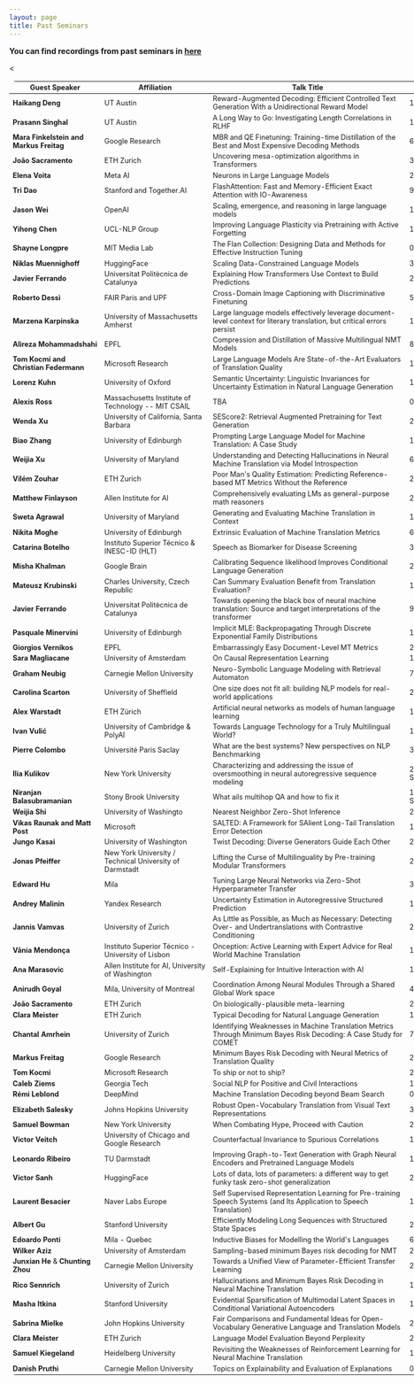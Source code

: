 ```yaml
---
layout: page
title: Past Seminars
---
```


<head>
<style>
table {
    border-collapse: collapse;
    margin: 15px 0;
    font-size: 0.9em;
    border-radius: 12px;
    border: none;
    min-width: 800px;
    width: 800px;
}

thead tr {
    background-color:#57a0d3;
    color: #ffffff;
    text-align: left;
    border: none;
}

table, tr, td {
    border: none;
}

tbody tr.active-row {
    font-weight: bold;
    font-size: 0.9em;
    color: #009879;
    border-spacing:5em;
}

tbody tr.past-row {
    font-size: 0.85em;
    background-color: #f3f3f3;
}


th, td {
    padding: 10px 10px;
}


}
</style>
</head>

**You can find recordings from past seminars in [here](https://drive.google.com/drive/folders/1I_OVS7wuWJwPmvyA9lE_zXVKkUDuNb2L?usp=sharing)**
	
<table>
    <thead>
        <tr>
            <th>Guest Speaker</th>
            <th>Affiliation</th>
            <th>Talk Title</th>
            <th style="width:  10.33%">Date</th>
        </tr>
    </thead>
    <tbody>
    <tr class="past-row">
            <td><strong>Haikang Deng</strong></td>
            <td>UT Austin</td>
            <td>Reward-Augmented Decoding: Efficient Controlled Text Generation With a Unidirectional Reward Model</td>
            <td>18 Dec</td>
        </tr>
    <tr class="past-row">
            <td><strong>Prasann Singhal</strong></td>
            <td>UT Austin</td>
            <td>A Long Way to Go: Investigating Length Correlations in RLHF</td>
            <td>13 Nov</td>
        </tr>
    <tr class="past-row">
            <td><strong>Mara Finkelstein and Markus Freitag</strong></td>
            <td>Google Research</td>
            <td>MBR and QE Finetuning: Training-time Distillation of the Best and Most Expensive Decoding Methods</td>
            <td>6 Nov</td>
        </tr>
    <tr class="past-row">
            <td><strong>João Sacramento</strong></td>
            <td>ETH Zurich</td>
            <td>Uncovering mesa-optimization algorithms in Transformers</td>
            <td>30 Oct</td>
        </tr>
    <tr class="past-row">
            <td><strong>Elena Voita</strong></td>
            <td>Meta AI</td>
            <td>Neurons in Large Language Models</td>
            <td>23 Oct</td>
        </tr>
    <tr class="past-row">
            <td><strong>Tri Dao</strong></td>
            <td>Stanford and Together.AI</td>
            <td>FlashAttention: Fast and Memory-Efficient Exact Attention with IO-Awareness</td>
            <td>9 Oct</td>
        </tr>
    <tr class="past-row">
            <td><strong>Jason Wei</strong></td>
            <td>OpenAI</td>
            <td>Scaling, emergence, and reasoning in large language models</td>
            <td>18 Sep</td>
        </tr>
    <tr class="past-row">
            <td><strong>Yihong Chen</strong></td>
            <td>UCL-NLP Group</td>
            <td>Improving Language Plasticity via Pretraining with Active Forgetting</td>
            <td>11 Sep</td>
        </tr>
    <tr class="past-row">
            <td><strong>Shayne Longpre</strong></td>
            <td>MIT Media Lab</td>
            <td>The Flan Collection: Designing Data and Methods for Effective Instruction Tuning</td>
            <td>07 Aug</td>
        </tr>
    <tr class="past-row">
            <td><strong>Niklas Muennighoff</strong></td>
            <td>HuggingFace</td>
            <td>Scaling Data-Constrained Language Models</td>
            <td>31 Jul</td>
        </tr>
    <tr class="past-row">
            <td><strong>Javier Ferrando</strong></td>
            <td>Universitat Politècnica de Catalunya</td>
            <td>Explaining How Transformers Use Context to Build Predictions</td>
            <td>26 June</td>
        </tr>
    <tr class="past-row">
            <td><strong>Roberto Dessì</strong></td>
            <td>FAIR Paris and UPF</td>
            <td>Cross-Domain Image Captioning with Discriminative Finetuning</td>
            <td>5 June</td>
        </tr>
    <tr class="past-row">
            <td><strong>Marzena Karpinska</strong></td>
            <td>University of Massachusetts Amherst</td>
            <td>Large language models effectively leverage document-level context for literary translation, but critical errors persist</td>
            <td>15 May</td>
        </tr>
    <tr class="past-row">
            <td><strong>Alireza Mohammadshahi</strong></td>
            <td>EPFL</td>
            <td>Compression and Distillation of Massive Multilingual NMT Models</td>
            <td>8 May</td>
        </tr>
    <tr>
    <tr class="past-row">
            <td><strong>Tom Kocmi and Christian Federmann</strong></td>
            <td>Microsoft Research</td>
            <td>Large Language Models Are State-of-the-Art Evaluators of Translation Quality</td>
            <td>17 April</td>
        </tr>
    <tr>
    <tr class="past-row">
            <td><strong>Lorenz Kuhn</strong></td>
            <td>University of Oxford</td>
            <td>Semantic Uncertainty: Linguistic Invariances for Uncertainty Estimation in Natural Language Generation</td>
            <td>10 April</td>
        </tr>
    <tr>
    <tr class="past-row">
            <td><strong>Alexis Ross</strong></td>
            <td>Massachusetts Institute of Technology -- MIT CSAIL</td>
            <td>TBA</td>
            <td>03 April</td>
        </tr>
    <tr>
    <tr class="past-row">
            <td><strong>Wenda Xu</strong></td>
            <td>University of California, Santa Barbara</td>
            <td>SEScore2: Retrieval Augmented Pretraining for Text Generation</td>
            <td>20 Mar</td>
        </tr>
    <tr>
    <tr class="past-row">
            <<td><strong>Biao Zhang</strong></td>
            <td>University of Edinburgh</td>
            <td>Prompting Large Language Model for Machine Translation: A Case Study</td>
            <td>13 Mar</td>
        </tr>
    <tr class="past-row">
            <td><strong>Weijia Xu</strong></td>
            <td>University of Maryland</td>
            <td>Understanding and Detecting Hallucinations in Neural Machine Translation via Model Introspection</td>
            <td>6 Mar</td>
        </tr>
    <tr class="past-row">
            <td><strong>Vilém Zouhar</strong></td>
            <td>ETH Zurich</td>
            <td>Poor Man's Quality Estimation: Predicting Reference-based MT Metrics Without the Reference</td>
            <td>27 Feb</td>
        </tr>
    <tr class="past-row">
            <td><strong>Matthew Finlayson</strong></td>
            <td>Allen Institute for AI</td>
            <td>Comprehensively evaluating LMs as general-purpose math reasoners</td>
            <td>20 Feb</td>
        </tr>
    <tr class="past-row">
        <td><strong>Sweta Agrawal</strong></td>
            <td>University of Maryland</td>
            <td>Generating and Evaluating Machine Translation in Context </td>
            <td>13 Feb</td>
        </tr>
	 <tr class="past-row">
            <td><strong>Nikita Moghe</strong></td>
            <td>University of Edinburgh</td>
            <td>Extrinsic Evaluation of Machine Translation Metrics </td>
            <td>6 Feb</td>
        </tr>
	 <tr class="past-row">
            <td><strong>Catarina Botelho</strong></td>
            <td>Instituto Superior Técnico & INESC-ID (HLT)</td>
            <td>Speech as Biomarker for Disease Screening </td>
            <td>30 Jan</td>
        </tr>
        <tr class="past-row">
            <td><strong>Misha Khalman</strong></td>
            <td>Google Brain</td>
            <td>Calibrating Sequence likelihood Improves Conditional Language Generation</td>
            <td>23 Jan</td>
        </tr>
	    <tr class="past-row">
            <td><strong>Mateusz Krubinski</strong></td>
            <td>Charles University, Czech Republic</td>
            <td>Can Summary Evaluation Benefit from Translation Evaluation?</td>
            <td>16 Jan</td>
        </tr>
        <tr class="past-row">
            <td><strong>Javier Ferrando</strong></td>
            <td>Universitat Politècnica de Catalunya</td>
            <td>Towards opening the black box of neural machine translation: Source and target interpretations of the transformer</td>
            <td>9 Jan</td>
        </tr>
	    <tr class="past-row">
            <td><strong>Pasquale Minervini</strong></td>
            <td>University of Edinburgh</td>
            <td>Implicit MLE: Backpropagating Through Discrete Exponential Family Distributions</td>
            <td>19 Dec</td>
        </tr>
	    <tr class="past-row">
            <td><strong>Giorgios Vernikos</strong></td>
            <td>EPFL</td>
            <td> Embarrassingly Easy Document-Level MT Metrics</td>
            <td>28 Nov</td>
        </tr>
    <tr class="past-row">
            <td><strong>Sara Magliacane</strong></td>
            <td>University of Amsterdam</td>
            <td>On Causal Representation Learning</td>
            <td>14 Nov</td>
        </tr>
    <tr class="past-row">
            <td><strong>Graham Neubig</strong></td>
            <td>Carnegie Mellon University</td>
            <td>Neuro-Symbolic Language Modeling with Retrieval Automaton</td>
            <td>7 Nov</td>
        </tr>
    <tr class="past-row">
        <td><strong>Carolina Scarton</strong></td>
        <td>University of Sheffield</td>
        <td>One size does not fit all: building NLP models for real-world applications</td>
        <td>24 October</td>
    </tr>
    <tr class="past-row">
        <td><strong>Alex Warstadt</strong></td>
        <td>ETH Zürich</td>
        <td>Artificial neural networks as models of human language learning</td>
        <td>17 October</td>
    </tr>
    <tr class="past-row">
        <td><strong>Ivan Vulić</strong></td>
        <td>University of Cambridge & PolyAI</td>
        <td>Towards Language Technology for a Truly Multilingual World?</td>
        <td>10 October</td>
    </tr>
    <tr class="past-row">
        <td><strong>Pierre Colombo</strong></td>
        <td>Université Paris Saclay</td>
        <td>What are the best systems? New perspectives on NLP Benchmarking</td>
        <td>3 October</td>
    </tr>
   <tr class="past-row">
        <td><strong>Ilia Kulikov</strong></td>
        <td>New York University</td>
        <td>Characterizing and addressing the issue of oversmoothing in neural autoregressive sequence modeling</td>
        <td>26 September</td>
    </tr>
    <tr class="past-row">
        <td><strong>Niranjan Balasubramanian</strong></td>
        <td>Stony Brook University</td>
        <td>What ails multihop QA and how to fix it</td>
        <td>19 September</td>
    </tr>   
    <tr class="past-row">
        <td><strong>Weijia Shi</strong></td>
        <td>University of Washingto</td>
        <td>Nearest Neighbor Zero-Shot Inference</td>
        <td>25 July</td>
    </tr>
    <tr class="past-row">
        <td><strong>Vikas Raunak and Matt Post</strong></td>
        <td>Microsoft</td>
        <td>SALTED: A Framework for SAlient Long-Tail Translation Error Detection</td>
        <td>18 July</td>
    </tr>
    <tr class="past-row">
        <td><strong>Jungo Kasai</strong></td>
        <td>University of Washington</td>
        <td> Twist Decoding: Diverse Generators Guide Each Other</td>
        <td>27 June</td>
    </tr>
    <tr class="past-row">
        <td><strong>Jonas Pfeiffer</strong></td>
        <td>New York University / Technical University of Darmstadt</td>
        <td> Lifting the Curse of Multilinguality by Pre-training Modular Transformers</td>
        <td>20 June</td>
    </tr>
    <tr class="past-row">
            <td><strong>Edward Hu</strong></td>
            <td>Mila</td>
            <td>Tuning Large Neural Networks via Zero-Shot Hyperparameter Transfer</td>
            <td>30 May</td>
        </tr>
    <tr class="past-row">
            <td><strong>Andrey Malinin</strong></td>
            <td>Yandex Research</td>
            <td>Uncertainty Estimation in Autoregressive Structured Prediction</td>
            <td>16 May</td>
        </tr>
    <tr class="past-row">
            <td><strong>Jannis Vamvas</strong></td>
            <td>University of Zurich</td>
            <td> As Little as Possible, as Much as Necessary: Detecting Over- and Undertranslations with Contrastive Conditioning</td>
            <td>2 May</td>
        </tr>
	<tr class="past-row">
            <td><strong>Vânia Mendonça</strong></td>
            <td>Instituto Superior Técnico - University of Lisbon</td>
            <td>Onception: Active Learning with Expert Advice for Real World Machine Translation</td>
            <td>18 Apr</td>
        </tr>
        <tr class="past-row">
	    <td><strong>Ana Marasovic</strong></td>
	    <td>Allen Institute for AI, University of Washington</td>
            <td>Self-Explaining for Intuitive Interaction with AI</td>
            <td>11 Apr</td>
        </tr>
    <tr class="past-row">
	    <td><strong>Anirudh Goyal</strong></td>
	    <td>Mila, University of Montreal</td>
            <td>Coordination Among Neural Modules Through a Shared Global Work space</td>
            <td>4 Apr</td>
        </tr>
	<tr class="past-row">
            <td><strong>João Sacramento</strong></td>
            <td>ETH Zurich</td>
            <td>On biologically-plausible meta-learning</td>
            <td>28 Mar</td>
        </tr>
	<tr class="past-row">
            <td><strong>Clara Meister</strong></td>
            <td>ETH Zurich</td>
            <td>Typical Decoding for Natural Language Generation</td>
            <td>14 Mar</td>
        </tr>
	 <tr class="past-row">
            <td><strong>Chantal Amrhein</strong></td>
            <td>University of Zurich</td>
            <td>Identifying Weaknesses in Machine Translation Metrics Through Minimum Bayes Risk Decoding: A Case Study for COMET</td>
            <td>7 Mar</td>
        </tr>
        <tr class="past-row">
            <td><strong>Markus Freitag</strong></td>
            <td>Google Research</td>
            <td>Minimum Bayes Risk Decoding with Neural Metrics of Translation Quality</td>
            <td>28 Feb</td>
        </tr>
	    <tr class="past-row">
            <td><strong>Tom Kocmi</strong></td>
            <td>Microsoft Research</td>
            <td>To ship or not to ship?</td>
            <td>21 Feb</td>
        </tr>
        <tr class="past-row">
            <td><strong>Caleb Ziems</strong></td>
            <td>Georgia Tech</td>
            <td>Social NLP for Positive and Civil Interactions</td>
            <td>14 Feb</td>
        </tr>
        <tr class="past-row">
            <td><strong>Rémi Leblond</strong></td>
            <td>DeepMind</td>
            <td>Machine Translation Decoding beyond Beam Search</td>
            <td>07 Feb</td>
        </tr>
        <tr class="past-row">
            <td><strong>Elizabeth Salesky</strong></td>
            <td>Johns Hopkins University</td>
            <td>Robust Open-Vocabulary Translation from Visual Text Representations</td>
            <td>31 Jan</td>
        </tr>
        <tr class="past-row">
            <td><strong>Samuel Bowman</strong></td>
            <td>New York University</td>
            <td>When Combating Hype, Proceed with Caution</td>
            <td>24 Jan</td>
        </tr>
        <tr class="past-row">
            <td><strong>Victor Veitch</strong></td>
            <td>University of Chicago and Google Research</td>
            <td>Counterfactual Invariance to Spurious Correlations</td>
            <td>17 Jan</td>
        </tr>
        <tr class="past-row">
            <td><strong>Leonardo Ribeiro</strong></td>
            <td>TU Darmstadt</td>
            <td>Improving Graph-to-Text Generation with Graph Neural Encoders and Pretrained Language Models</td>
            <td>10 Jan</td>
        </tr>
        <tr class="past-row">
            <td><strong>Victor Sanh</strong></td>
            <td>HuggingFace</td>
            <td>Lots of data, lots of parameters: a different way to get funky task zero-shot generalization</td>
            <td>20 Dec</td>
        </tr>
        <tr class="past-row">
            <td><strong>Laurent Besacier</strong></td>
            <td>Naver Labs Europe</td>
            <td>Self Supervised Representation Learning for Pre-training Speech Systems ​​​(and Its Application to Speech Translation)</td>
            <td>13 Dec</td>
        </tr>
        <tr class="past-row">
            <td><strong>Albert Gu</strong></td>
            <td>Stanford University</td>
            <td>Efficiently Modeling Long Sequences with Structured State Spaces</td>
            <td>29 Nov</td>
        </tr>
        <tr class="past-row">
            <td><strong>Edoardo Ponti</strong></td>
            <td>Mila - Quebec</td>
            <td>Inductive Biases for Modelling the World's Languages</td>
            <td>6 Dec</td>
        </tr>
        <tr class="past-row">
            <td><strong>Wilker Aziz</strong></td>
            <td>University of Amsterdam</td>
            <td>Sampling-based minimum Bayes risk decoding for NMT</td>
            <td>22 Nov</td>
        </tr>
        <tr class="past-row">
            <td><strong>Junxian He</strong> & <strong>Chunting Zhou</strong></td>
            <td>Carnegie Mellon University</td>
            <td>Towards a Unified View of Parameter-Efficient Transfer Learning</td>
            <td class="date">25 Oct</td>
        </tr>
        <tr class="past-row">
            <td><strong>Rico Sennrich</strong></td>
            <td>University of Zurich</td>
            <td>Hallucinations and Minimum Bayes Risk Decoding in Neural Machine Translation</td>
            <td>18 Oct</td>
        </tr>
        <tr class="past-row">
            <td><strong>Masha Itkina</strong></td>
            <td>Stanford University</td>
            <td>Evidential Sparsification of Multimodal Latent Spaces in Conditional Variational Autoencoders</td>
            <td>11 Oct</td>
        </tr>
        <tr class="past-row">
            <td><strong>Sabrina Mielke</strong></td>
            <td>John Hopkins University</td>
            <td>Fair Comparisons and Fundamental Ideas for Open-Vocabulary Generative Language and Translation Models</td>
            <td>27 Sep</td>
        </tr>
        <tr class="past-row">
            <td><strong>Clara Meister</strong></td>
            <td>ETH Zurich</td>
            <td>Language Model Evaluation Beyond Perplexity</td>
            <td>20 Sep</td>
        </tr>
        <tr class="past-row">
            <td><strong>Samuel Kiegeland</strong></td>
            <td>Heidelberg University</td>
            <td>Revisiting the Weaknesses of Reinforcement Learning for Neural Machine Translation</td>
            <td>13 Sep</td>
        </tr>
        <tr class="past-row">
            <td><strong>Danish Pruthi</strong></td>
            <td>Carnegie Mellon University</td>
            <td>Topics on Explainability and Evaluation of Explanations</td>
            <td>06 Sep</td>
        </tr>
        <!-- and so on... -->
    </tbody>
</table>
